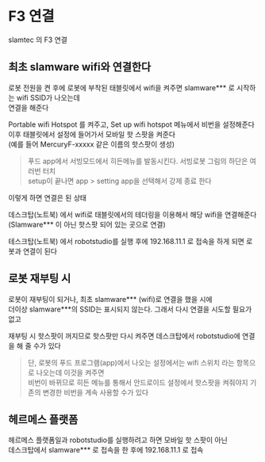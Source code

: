 # F3 연결
slamtec 의 F3 연결

## 최초 slamware wifi와 연결한다

로봇 전원을 켠 후에 로봇에 부착된 태블릿에서 wifi을 켜주면 slamware*** 로 시작하는 wifi SSID가 나오는데  
연결을 해준다   

Portable wifi Hotspot 를 켜주고, Set up wifi hotspot 메뉴에서 비번을 설정해준다   
이후 태블릿에서 설정에 들어가서 모바일 핫 스팟을 켜준다      
(예를 들어 MercuryF-xxxxx 같은 이름의 핫스팟이 생성)   

> 푸드 app에서 서빙모드에서 히든메뉴를 발동시킨다. 서빙로봇 그림의 하단은 여러번 터치   
setup이 끝나면 app > setting app을 선택해서 강제 종료 한다 

이렇게 하면 연결은 된 상태   

데스크탑(노트북) 에서 wifi로 태블릿에서의 테더링을 이용해서 해당 wifi을 연결해준다   
(Slamware*** 이 아닌 핫스팟 되어 있는 곳으로 연결)

테스크탑(노트북) 에서 robotstudio를 실행 후에 192.168.11.1 로 접속을 하게 되면 로봇과 연결이 된다   


## 로봇 재부팅 시
로봇이 재부팅이 되거나, 최초 slamware*** (wifi)로 연결을 했을 시에   
더이상 slamware***의 SSID는 표시되지 않는다. 그래서 다시 연결을 시도할 필요가 없고   

재부팅 시 핫스팟이 꺼지므로 핫스팟만 다시 켜주면 데스크탑에서 robotstudio에 연결을 해 줄 수가 있다  

> 단, 로봇의 푸드 프로그램(app)에서 나오는 설정에서는 wifi 스위치 라는 항목으로 나오는데 이것을 켜주면   
비번이 바뀌므로 히든 메뉴를 통해서 안드로이드 설정에서 핫스팟을 켜줘야지 기존의 변경한 비번을 계속 사용할 수가 있다

## 헤르메스 플랫폼
헤르메스 플랫폼일과 robotstudio를 실행하려고 하면 모바일 핫 스팟이 아닌  
데스크탑에서 slamware*** 로 접속을 한 후에 192.168.11.1 로 접속